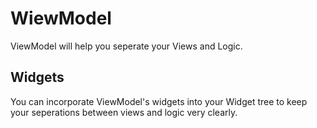 # WiewModel

ViewModel will help you seperate your Views and Logic.

## Widgets

You can incorporate ViewModel's widgets into your Widget tree to
keep your seperations between views and logic very clearly.